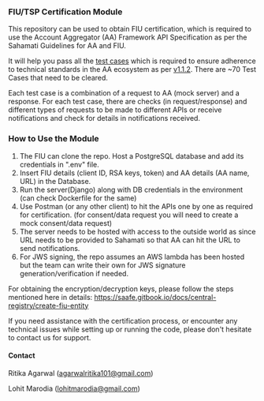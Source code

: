 ### FIU/TSP Certification Module
This repository can be used to obtain FIU certification, which is required to use the Account Aggregator (AA) Framework API Specification as per the Sahamati Guidelines for AA and FIU. 

It will help you pass all the [test cases](https://github.com/Sahamati/certification-framework/blob/main/certification-scenarios/fiu.md) which is required to ensure adherence to technical standards in the AA ecosystem as per [v1.1.2](https://api.rebit.org.in/viewSpec/AA_1_1_2.yaml). There are ~70 Test Cases that need to be cleared.
 
Each test case is a combination of a request to AA (mock server) and a response. For each test case, there are checks (in request/response) and different types of requests to be made to different APIs or receive notifications and check for details in notifications received.

### How to Use the Module
1. The FIU can clone the repo. Host a PostgreSQL database and add its credentials in ".env" file.
2. Insert FIU details (client ID, RSA keys, token) and AA details (AA name, URL) in the Database.
3. Run the server(Django) along with DB credentials in the environment (can check Dockerfile for the same)
4. Use Postman (or any other client) to hit the APIs one by one as required for certification. (for consent/data request you will need to create a mock consent/data request)
5. The server needs to be hosted with access to the outside world as since URL needs to be provided to Sahamati so that AA can hit the URL to send notifications.
6. For JWS signing, the repo assumes an AWS lambda has been hosted but the team can write their own for JWS signature generation/verification if needed.

For obtaining the encryption/decryption keys, please follow the steps mentioned here in details: https://saafe.gitbook.io/docs/central-registry/create-fiu-entity

If you need assistance with the certification process, or encounter any technical issues while setting up or running the code, please don't hesitate to contact us for support.

#### Contact

Ritika Agarwal (agarwalritika101@gmail.com)

Lohit Marodia (lohitmarodia@gmail.com)
